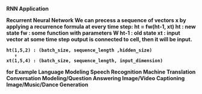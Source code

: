 <b> RNN Application</n>

Recurrent Neural Network</n>
    We can precess a sequence of vectors x by applying a recurrence</n>
    formula at every time step:</n>
    ht = fw(ht-1, xt)</n>
    ht : new state</n>
    fw : some function with parameters W</n>
    ht-1 : old state</n>
    xt : input vector at some time step</n>
    output is connected to cell, then it will be input.</n>

    ht(1,5,2) : (batch_size, sequence_length ,hidden_size)
       ↑
    xt(1,5,4) : (batch_size, sequence_length, input_dimension)

for Example</n>
    Language Modeling</n>
    Speech Recognition</n>
    Machine Translation</n>
    Conversation Modeling/Question Answering</n>
    Image/Video Captioning</n>
    Image/Music/Dance Generation</n>
